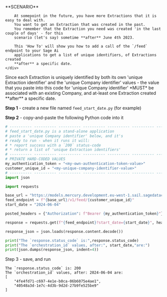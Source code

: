 <SectionCard justify='left'>
    <div>
        **SCENARIO**

        At somepoint in the future, you have more Extractions that it is easy to deal with.
        You want to get an Extraction that was created in the past.
        You remember that the Extraction you need was created 'in the last couple of days' - for this
        scenario (let's say) sometime **after** June 4th 2023.

        This 'How To' will show you how to add a call of the `/feed` endpoint to your Sage Ai
        applications to get a list of unique identifiers, of Extractions created
        **after** a specific date. 
    </div>
</SectionCard>
<MessageCard type='proactive'>Since each Extraction is uniquely identified by both its own 
'unique Extraction identifier' and the 'unique Company identifier' values - the value that 
you paste into this code for 'unique Company identifier' *MUST* be associated with an
existing Company, and at-least one Extraction created **after** a specific date.</MessageCard>

**Step 1** - create a new file named `feed_start_date.py` (for example)

**Step 2** - copy-and-paste the following Python code into it

```python:feed_start_date.py
# ---------- ---------- ---------- ---------- ---------- ---------- ---------- ----------
# feed_start_date.py is a stand-alone application
# paste a 'unique Company identifier' below, and it's
# ready to run - when it runs it will:
# * report success with a `200` status-code
# * return a list of 'unique Extraction identifiers'
# ---------- ---------- ---------- ---------- ---------- ---------- ---------- ----------
# PRIVATE HARD-CODED VALUES
my_authentication_token = "<my-own-authentication-token-value>"
customer_unique_id = "<my-unique-company-identifier-value>"
# ---------- ---------- ---------- ---------- ---------- ---------- ---------- ----------
import json

import requests

base_url = "https://models.mercury.development.eu-west-1.sail.sagedatacloud.com/api"
feed_endpoint = f"{base_url}/v1/feed/{customer_unique_id}"
start_date = "2024-06-04"

posted_headers = {"Authorization": f"Bearer {my_authentication_token}"}

response = requests.get(f"{feed_endpoint}?start_date={start_date}", headers=posted_headers)

response_json = json.loads(response.content.decode())

print("The `response.status_code` is:",response.status_code)
print("The `orchestration_id` values, after:", start_date,"are:")
print(json.dumps(response_json, indent=4))
```

Step 3 - save, and run

```json:response
The `response.status_code` is: 200
The `orchestration_id` values, after: 2024-06-04 are:
[
    "4fe4fd71-c697-4e1e-b0ca-06b6075e4ae1",
    "40548a3d-1e7c-4d3b-9d2d-27b9fe525be9"
]
```
